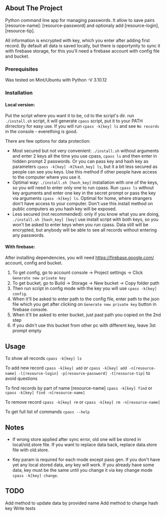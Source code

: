 
## About The Project
Python command line app for managing passwords. It allow to save pairs [resource-name]: [resource-password] and optionaly add [resource-login], [resource-tip].

All information is encrypted with key, which you enter after adding first record. By default all data is saved locally, but there is opportynity to sync it with firebase storage, for this you'll need a firebase account with config file and bucket.

### Prerequisites
Was tested on Mint/Ubuntu with Python -V 3.10.12

### Installation
#### Local version:
Put the script where you want it to be, cd to the script's dir.
run `./install.sh` script, it will generate `cpass` script, put it to your PATH dirrectory for easy use.
If you will run `cpass -k[key] ls` and see `No records` in the console - everething is good.

There are few options for data protection:
* Most secured but not very convenient: `./install.sh` without arguments and enter 2 keys all the time you use cpass, `cpass ls` and then enter in hidden prompt 2 passwords. Or you can pass key and hash key as parameters `cpass -k[key] -K[hash_key] ls`, but it a bit less secured as people can see you keys.
Use this method if other people have access to the computer where you use it.
* Optimal way: `./install.sh [hash_key]` installation with one of the keys, so you will need to enter only one to run cpass. Run `cpass ls` without key arguments and enter one key in the secret prompt or pass the key via arguments `cpass -k[key] ls`. Optimal for home, where strangers don't have access to your computer. Don't use this install method on public computers as you hash key will be exposed.
* Less secured (not recommended): only if you know what you are doing, `./install.sh [hash_key] [key]` use install script with both keys, so you won't be asked to enter keys when you run cpass. Data still will be encrypted, but anybody will be able to see all records without entering any passwords.

#### With firebase:
After installing dependencies, you will need https://firebase.google.com/ account, config and bucket.
1. To get config, go to account console -> Project settings -> Click `Generate new private key`
2. To get bucket, go to Build -> Storage -> New bucket -> Copy folder path
3. Then run script in config mode with the key you will use `cpass -k[key] config`.
4. When it'll be asked to enter path to the config file, enter path to the json file which you get after clicking on `Generate new private key` button in firebase console.
5. When it'll be asked to enter bucket, just past path you copied on the 2nd step
6. If you didn't use this bucket from other pc with different key, leave 3st prompt empty

## Usage
To show all records `cpass -k[key] ls`

To add new record `cpass -k[key] add` or `cpass -k[key] add -n[resource-name] -l[resource-login] -p[resource-password] -t[resource-tip]` to avoid questions

To find records by part of name [resource-name] `cpass -k[key] find` or `cpass -k[key] find -n[resource-name]`

To remove record `cpass -k[key] rm` or `cpass -k[key] rm -n[resource-name]`

To get full list of commands `cpass --help`

  

## Notes

* If wrong store applied after sync error, old one will be stored in local/old.store file. If you want to replace data back, replace data.store file with old.store.

* Key param is required for each mode except pass gen. If you don't have yet any local stored data, any key will work. If you already have some data, key must be the same until you change it via key change mode `cpass -k[key] change`.

  

## TODO

Add method to update data by provided name
Add method to change hash key
Write tests